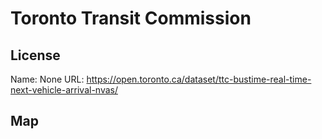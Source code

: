 # Toronto Transit Commission

## License

Name: None
URL: https://open.toronto.ca/dataset/ttc-bustime-real-time-next-vehicle-arrival-nvas/

## Map

<WorldMap topic="public-transport/rtfs-rt/Toronto_Transit_Commission/vehicle_positions/#" />
